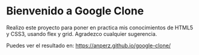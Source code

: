 # Bienvenido a Google Clone

Realizo este proyecto para poner en practica mis conocimientos de HTML5 y CSS3, usando flex y grid. Agradezco cualquier sugerencia. 

Puedes ver el resultado en: https://anperz.github.io/google-clone/ 
